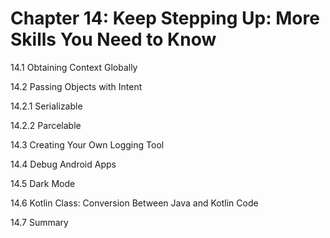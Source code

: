 
# Chapter 14: Keep Stepping Up: More Skills You Need to Know

14.1 Obtaining Context Globally

14.2 Passing Objects with Intent

14.2.1 Serializable

14.2.2 Parcelable

14.3 Creating Your Own Logging Tool

14.4 Debug Android Apps

14.5 Dark Mode

14.6 Kotlin Class: Conversion Between Java and Kotlin Code

14.7 Summary
